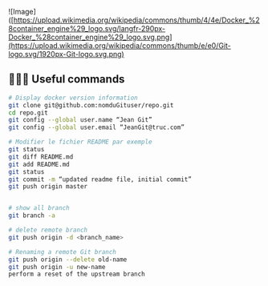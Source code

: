 ![Image]([https://upload.wikimedia.org/wikipedia/commons/thumb/4/4e/Docker_%28container_engine%29_logo.svg/langfr-290px-Docker_%28container_engine%29_logo.svg.png](https://upload.wikimedia.org/wikipedia/commons/thumb/e/e0/Git-logo.svg/1920px-Git-logo.svg.png)


## 🧑🏻‍💻 Useful commands
```bash
# Display docker version information
git clone git@github.com:nomduGituser/repo.git
cd repo.git
git config --global user.name “Jean Git”
git config --global user.email “JeanGit@truc.com”

# Modifier le fichier README par exemple
git status 
git diff README.md
git add README.md
git status 
git commit -m “updated readme file, initial commit”
git push origin master


# show all branch
git branch -a 

# delete remote branch
git push origin -d <branch_name>

# Renaming a remote Git branch
git push origin --delete old-name
git push origin -u new-name
perform a reset of the upstream branch

```
